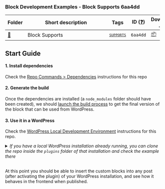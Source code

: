 ### Block Development Examples - Block Supports 6aa4dd

<!-- Please, do not remove these @TABLE EXAMPLES BEGIN and @TABLE EXAMPLES END comments or modify the table inside. This table is automatically generated from the data at data/examples.json and data/tags.json -->
<!-- @TABLE EXAMPLES BEGIN -->
| Folder                                                                                                      | <span style="display: inline-block; width:250px">Short description</span> | Tags                                                                                                                                  | ID ([❓](https://github.com/wptrainingteam/block-development-examples/wiki/04-Why-an-ID-for-every-example%3F "Why an ID for every example?")) | Download .zip                                                                                                                                                                                                                                                          | Live Demo                                                                                                                                                                                                                                                                                                                                                                                                                                                                                                                                                                                                                                                                                                                                                                                                                                                                                 |
| ----------------------------------------------------------------------------------------------------------- | ------------------------------------------------------------------------- | ------------------------------------------------------------------------------------------------------------------------------------- | -------------------------------------------------------------------------------------------------------------------------------------------- | ---------------------------------------------------------------------------------------------------------------------------------------------------------------------------------------------------------------------------------------------------------------------- | ----------------------------------------------------------------------------------------------------------------------------------------------------------------------------------------------------------------------------------------------------------------------------------------------------------------------------------------------------------------------------------------------------------------------------------------------------------------------------------------------------------------------------------------------------------------------------------------------------------------------------------------------------------------------------------------------------------------------------------------------------------------------------------------------------------------------------------------------------------------------------------------- |
| [📁](https://github.com/wptrainingteam/block-development-examples/tree/trunk/plugins/block-supports-6aa4dd) | Block Supports                                                            | <small><code><a href="https://github.com/wptrainingteam/block-development-examples/wiki/03-Tags#supports">SUPPORTS</a></code></small> | `6aa4dd`                                                                                                                                     | [📦](https://raw.githubusercontent.com/wptrainingteam/block-development-examples/deploy/zips/block-supports-6aa4dd.zip "Install the plugin using this zip and activate it. Then use the ID of the block (6aa4dd) to find it and add it to a post to see it in action") | [![](https://raw.githubusercontent.com/wptrainingteam/block-development-examples/trunk/assets/icon-wp.svg)](https://playground.wordpress.net/#%7B%22landingPage%22:%22/wp-admin/plugins.php%22,%22steps%22:%5B%7B%22step%22:%22login%22,%22username%22:%22admin%22,%22password%22:%22password%22%7D,%7B%22step%22:%22mkdir%22,%22path%22:%22/downloads%22%7D,%7B%22step%22:%22writeFile%22,%22path%22:%22/downloads/plugin.zip%22,%22data%22:%7B%22resource%22:%22url%22,%22url%22:%22https://raw.githubusercontent.com/wptrainingteam/block-development-examples/deploy/zips/block-supports-6aa4dd.zip%22,%22caption%22:%22Downloading%20plugin...%22%7D%7D,%7B%22step%22:%22installPlugin%22,%22pluginZipFile%22:%7B%22resource%22:%22vfs%22,%22path%22:%22/downloads/plugin.zip%22%7D%7D%5D%7D "Use the ID of the block (6aa4dd) to find it and add it to a post to see it in action") |
<!-- @TABLE EXAMPLES END -->

## Start Guide

#### 1. Install dependencies

Check the [Repo Commands > Dependencies](../../DEVELOPMENT.md#dependencies) instructions for this repo

#### 2. Generate the build

Once the dependencies are installed (a `node_modules` folder should have been created), we should [launch the build process](../../DEVELOPMENT.md#build-process) to get the final version of the block that can be used from WordPress.

#### 3. Use it in a WordPress

Check the [WordPress Local Development Environment](../../DEVELOPMENT.md#wordpress-local-development-environment) instructions for this repo.

<details>
  <summary><em>If you have a local WordPress installation already running, you can clone the repo inside the <code>plugins</code> folder of that installation and check the example there</em></summary>
<br>
<p>If you do that, you'll need to do the following</p>
<ul>
<li>Remove any <code>node_modules</code> folder inside this folder</li>
<li>Run <code>npm install</code> to install the dependencies</li>
<li>Run <code>npm build</code> to generate the "build" version of the blocks</li>
<li>Activate the plugin in your own WordPress installation</li>
<ul>
</details>
<br>

At this point you should be able to insert the custom blocks into any post (after activating the plugin) of your WordPress installation, and see how it behaves in the frontend when published.
